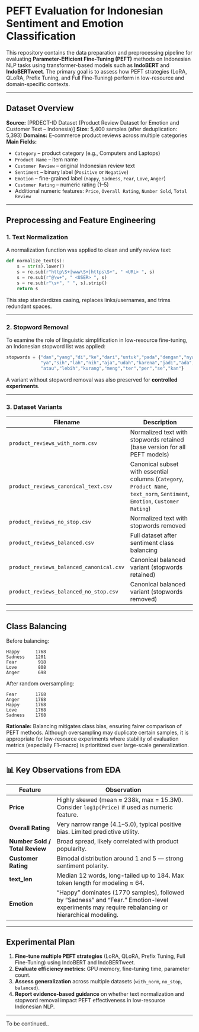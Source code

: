 # PEFT Evaluation for Indonesian Sentiment and Emotion Classification

This repository contains the data preparation and preprocessing pipeline for evaluating **Parameter-Efficient Fine-Tuning (PEFT)** methods on Indonesian NLP tasks using transformer-based models such as **IndoBERT** and **IndoBERTweet**. The primary goal is to assess how PEFT strategies (LoRA, QLoRA, Prefix Tuning, and Full Fine-Tuning) perform in low-resource and domain-specific contexts.

---

## Dataset Overview

**Source:** [PRDECT-ID Dataset (Product Review Dataset for Emotion and Customer Text – Indonesia)]
**Size:** 5,400 samples (after deduplication: 5,393)
**Domains:** E-commerce product reviews across multiple categories
**Main Fields:**

* `Category` – product category (e.g., Computers and Laptops)
* `Product Name` – item name
* `Customer Review` – original Indonesian review text
* `Sentiment` – binary label (`Positive` or `Negative`)
* `Emotion` – fine-grained label (`Happy`, `Sadness`, `Fear`, `Love`, `Anger`)
* `Customer Rating` – numeric rating (1–5)
* Additional numeric features: `Price`, `Overall Rating`, `Number Sold`, `Total Review`

---

## Preprocessing and Feature Engineering

### 1. Text Normalization

A normalization function was applied to clean and unify review text:

```python
def normalize_text(s):
    s = str(s).lower()
    s = re.sub(r"http\S+|www\S+|https\S+", " <URL> ", s)
    s = re.sub(r"@\w+", " <USER> ", s)
    s = re.sub(r"\s+", " ", s).strip()
    return s
```

This step standardizes casing, replaces links/usernames, and trims redundant spaces.

---

### 2. Stopword Removal

To examine the role of linguistic simplification in low-resource fine-tuning, an Indonesian stopword list was applied:

```python
stopwords = {"dan","yang","di","ke","dari","untuk","pada","dengan","nya","ini","itu",
             "ya","sih","lah","nih","aja","udah","karena","jadi","ada","sebagai","oleh",
             "atau","lebih","kurang","meng","ter","per","se","kan"}
```

A variant without stopword removal was also preserved for **controlled experiments**.

---

### 3. Dataset Variants

| Filename                                 | Description                                                                                                                  |
| ---------------------------------------- | ---------------------------------------------------------------------------------------------------------------------------- |
| `product_reviews_with_norm.csv`          | Normalized text with stopwords retained (base version for all PEFT models)                                                   |
| `product_reviews_canonical_text.csv`     | Canonical subset with essential columns (`Category`, `Product Name`, `text_norm`, `Sentiment`, `Emotion`, `Customer Rating`) |
| `product_reviews_no_stop.csv`            | Normalized text with stopwords removed                                                                                       |
| `product_reviews_balanced.csv`           | Full dataset after sentiment class balancing                                                                                 |
| `product_reviews_balanced_canonical.csv` | Canonical balanced variant (stopwords retained)                                                                              |
| `product_reviews_balanced_no_stop.csv`   | Canonical balanced variant (stopwords removed)                                                                               |

---

## Class Balancing

Before balancing:

```
Happy      1768
Sadness    1201
Fear        918
Love        808
Anger       698
```

After random oversampling:

```
Fear       1768
Anger      1768
Happy      1768
Love       1768
Sadness    1768
```

**Rationale:**
Balancing mitigates class bias, ensuring fairer comparison of PEFT methods. Although oversampling may duplicate certain samples, it is appropriate for low-resource experiments where stability of evaluation metrics (especially F1-macro) is prioritized over large-scale generalization.

---

## 📊 Key Observations from EDA

| Feature                        | Observation                                                                                                                                     |
| ------------------------------ | ----------------------------------------------------------------------------------------------------------------------------------------------- |
| **Price**                      | Highly skewed (mean ≈ 238k, max = 15.3M). Consider `log1p(Price)` if used as numeric feature.                                                   |
| **Overall Rating**             | Very narrow range (4.1–5.0), typical positive bias. Limited predictive utility.                                                                 |
| **Number Sold / Total Review** | Broad spread, likely correlated with product popularity.                                                                                        |
| **Customer Rating**            | Bimodal distribution around 1 and 5 — strong sentiment polarity.                                                                                |
| **text_len**                   | Median 12 words, long-tailed up to 184. Max token length for modeling ≈ 64.                                                                     |
| **Emotion**                    | “Happy” dominates (1770 samples), followed by “Sadness” and “Fear.” Emotion-level experiments may require rebalancing or hierarchical modeling. |

---

## Experimental Plan

1. **Fine-tune multiple PEFT strategies** (LoRA, QLoRA, Prefix Tuning, Full Fine-Tuning) using IndoBERT and IndoBERTweet.
2. **Evaluate efficiency metrics:** GPU memory, fine-tuning time, parameter count.
3. **Assess generalization** across multiple datasets (`with_norm`, `no_stop`, `balanced`).
4. **Report evidence-based guidance** on whether text normalization and stopword removal impact PEFT effectiveness in low-resource Indonesian NLP.

---

To be continued..
